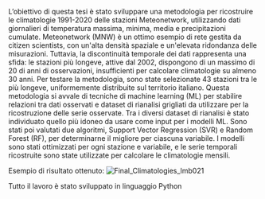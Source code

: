 L’obiettivo di questa tesi è stato sviluppare una metodologia per ricostruire le climatologie 1991-2020 delle stazioni Meteonetwork, utilizzando dati giornalieri di temperatura massima, minima, media e precipitazioni cumulate. Meteonetwork (MNW) è un ottimo esempio di rete gestita da citizen scientists, con un'alta densità spaziale e un'elevata ridondanza delle misurazioni. Tuttavia, la discontinuità temporale dei dati rappresenta una sfida: le stazioni più longeve, attive dal 2002, dispongono di un massimo di 20 di anni di osservazioni, insufficienti per calcolare climatologie su almeno 30 anni. 
Per testare la metodologia, sono state selezionate 43 stazioni tra le più longeve, uniformemente distribuite sul territorio italiano.
Questa metodologia si avvale di tecniche di machine learning (ML) per stabilire relazioni tra dati osservati e dataset di rianalisi grigliati da utilizzare per la ricostruzione delle serie osservate. Tra i diversi dataset di rianalisi è stato individuato quello più idoneo da usare come input per i modelli ML. Sono stati poi valutati due algoritmi, Support Vector Regression (SVR) e Random Forest (RF), per determinarne il migliore per ciascuna variabile. I modelli sono stati ottimizzati per ogni stazione e variabile, e le serie temporali ricostruite sono state utilizzate per calcolare le climatologie mensili.

Esempio di risultato ottenuto:
![Final_Climatologies_lmb021](https://github.com/user-attachments/assets/82abcdc2-f1b9-4459-a7de-63bb16c2a05a)

Tutto il lavoro è stato sviluppato in linguaggio Python
